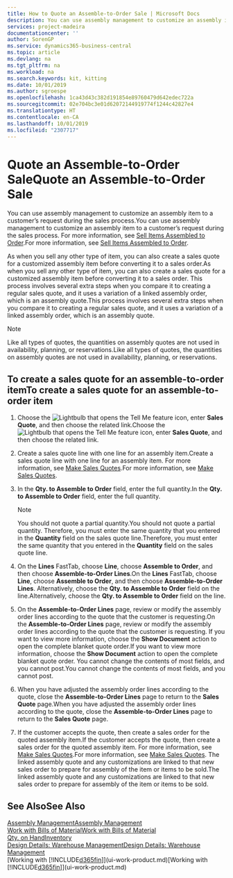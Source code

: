 ```yaml
---
title: How to Quote an Assemble-to-Order Sale | Microsoft Docs
description: You can use assembly management to customize an assembly item to a customer’s request during the sales process.
services: project-madeira
documentationcenter: ''
author: SorenGP
ms.service: dynamics365-business-central
ms.topic: article
ms.devlang: na
ms.tgt_pltfrm: na
ms.workload: na
ms.search.keywords: kit, kitting
ms.date: 10/01/2019
ms.author: sgroespe
ms.openlocfilehash: 1ca43d43c382d191854e89760479d642edec722a
ms.sourcegitcommit: 02e704bc3e01d62072144919774f1244c42827e4
ms.translationtype: HT
ms.contentlocale: en-CA
ms.lasthandoff: 10/01/2019
ms.locfileid: "2307717"
---
```

# <a name="quote-an-assemble-to-order-sale"></a><span data-ttu-id="33a48-103">Quote an Assemble-to-Order Sale</span><span class="sxs-lookup"><span data-stu-id="33a48-103">Quote an Assemble-to-Order Sale</span></span>
<span data-ttu-id="33a48-104">You can use assembly management to customize an assembly item to a customer’s request during the sales process.</span><span class="sxs-lookup"><span data-stu-id="33a48-104">You can use assembly management to customize an assembly item to a customer’s request during the sales process.</span></span> <span data-ttu-id="33a48-105">For more information, see [Sell Items Assembled to Order](assembly-how-to-sell-items-assembled-to-order.md).</span><span class="sxs-lookup"><span data-stu-id="33a48-105">For more information, see [Sell Items Assembled to Order](assembly-how-to-sell-items-assembled-to-order.md).</span></span>  

<span data-ttu-id="33a48-106">As when you sell any other type of item, you can also create a sales quote for a customized assembly item before converting it to a sales order.</span><span class="sxs-lookup"><span data-stu-id="33a48-106">As when you sell any other type of item, you can also create a sales quote for a customized assembly item before converting it to a sales order.</span></span> <span data-ttu-id="33a48-107">This process involves several extra steps when you compare it to creating a regular sales quote, and it uses a variation of a linked assembly order, which is an assembly quote.</span><span class="sxs-lookup"><span data-stu-id="33a48-107">This process involves several extra steps when you compare it to creating a regular sales quote, and it uses a variation of a linked assembly order, which is an assembly quote.</span></span>

> [!NOTE]  
>  <span data-ttu-id="33a48-108">Like all types of quotes, the quantities on assembly quotes are not used in availability, planning, or reservations.</span><span class="sxs-lookup"><span data-stu-id="33a48-108">Like all types of quotes, the quantities on assembly quotes are not used in availability, planning, or reservations.</span></span>  

## <a name="to-create-a-sales-quote-for-an-assemble-to-order-item"></a><span data-ttu-id="33a48-109">To create a sales quote for an assemble-to-order item</span><span class="sxs-lookup"><span data-stu-id="33a48-109">To create a sales quote for an assemble-to-order item</span></span>  
1.  <span data-ttu-id="33a48-110">Choose the ![Lightbulb that opens the Tell Me feature](media/ui-search/search_small.png "Tell me what you want to do") icon, enter **Sales Quote**, and then choose the related link.</span><span class="sxs-lookup"><span data-stu-id="33a48-110">Choose the ![Lightbulb that opens the Tell Me feature](media/ui-search/search_small.png "Tell me what you want to do") icon, enter **Sales Quote**, and then choose the related link.</span></span>  
2.  <span data-ttu-id="33a48-111">Create a sales quote line with one line for an assembly item.</span><span class="sxs-lookup"><span data-stu-id="33a48-111">Create a sales quote line with one line for an assembly item.</span></span> <span data-ttu-id="33a48-112">For more information, see [Make Sales Quotes](sales-how-make-offers.md).</span><span class="sxs-lookup"><span data-stu-id="33a48-112">For more information, see [Make Sales Quotes](sales-how-make-offers.md).</span></span>  
3.  <span data-ttu-id="33a48-113">In the **Qty. to Assemble to Order** field, enter the full quantity.</span><span class="sxs-lookup"><span data-stu-id="33a48-113">In the **Qty. to Assemble to Order** field, enter the full quantity.</span></span>

    > [!NOTE]  
    >  <span data-ttu-id="33a48-114">You should not quote a partial quantity.</span><span class="sxs-lookup"><span data-stu-id="33a48-114">You should not quote a partial quantity.</span></span> <span data-ttu-id="33a48-115">Therefore, you must enter the same quantity that you entered in the **Quantity** field on the sales quote line.</span><span class="sxs-lookup"><span data-stu-id="33a48-115">Therefore, you must enter the same quantity that you entered in the **Quantity** field on the sales quote line.</span></span>  

4.  <span data-ttu-id="33a48-116">On the **Lines** FastTab, choose **Line**, choose **Assemble to Order**, and then choose **Assemble-to-Order Lines**.</span><span class="sxs-lookup"><span data-stu-id="33a48-116">On the **Lines** FastTab, choose **Line**, choose **Assemble to Order**, and then choose **Assemble-to-Order Lines**.</span></span> <span data-ttu-id="33a48-117">Alternatively, choose the **Qty. to Assemble to Order** field on the line.</span><span class="sxs-lookup"><span data-stu-id="33a48-117">Alternatively, choose the **Qty. to Assemble to Order** field on the line.</span></span>  
5.  <span data-ttu-id="33a48-118">On the **Assemble-to-Order Lines** page, review or modify the assembly order lines according to the quote that the customer is requesting.</span><span class="sxs-lookup"><span data-stu-id="33a48-118">On the **Assemble-to-Order Lines** page, review or modify the assembly order lines according to the quote that the customer is requesting.</span></span> <span data-ttu-id="33a48-119">If you want to view more information, choose the **Show Document** action to open the complete blanket quote order.</span><span class="sxs-lookup"><span data-stu-id="33a48-119">If you want to view more information, choose the **Show Document** action to open the complete blanket quote order.</span></span> <span data-ttu-id="33a48-120">You cannot change the contents of most fields, and you cannot post.</span><span class="sxs-lookup"><span data-stu-id="33a48-120">You cannot change the contents of most fields, and you cannot post.</span></span>  
6.  <span data-ttu-id="33a48-121">When you have adjusted the assembly order lines according to the quote, close the **Assemble-to-Order Lines** page to return to the **Sales Quote** page.</span><span class="sxs-lookup"><span data-stu-id="33a48-121">When you have adjusted the assembly order lines according to the quote, close the **Assemble-to-Order Lines** page to return to the **Sales Quote** page.</span></span>  
7.  <span data-ttu-id="33a48-122">If the customer accepts the quote, then create a sales order for the quoted assembly item.</span><span class="sxs-lookup"><span data-stu-id="33a48-122">If the customer accepts the quote, then create a sales order for the quoted assembly item.</span></span> <span data-ttu-id="33a48-123">For more information, see [Make Sales Quotes](sales-how-make-offers.md).</span><span class="sxs-lookup"><span data-stu-id="33a48-123">For more information, see [Make Sales Quotes](sales-how-make-offers.md).</span></span> <span data-ttu-id="33a48-124">The linked assembly quote and any customizations are linked to that new sales order to prepare for assembly of the item or items to be sold.</span><span class="sxs-lookup"><span data-stu-id="33a48-124">The linked assembly quote and any customizations are linked to that new sales order to prepare for assembly of the item or items to be sold.</span></span>  

## <a name="see-also"></a><span data-ttu-id="33a48-125">See Also</span><span class="sxs-lookup"><span data-stu-id="33a48-125">See Also</span></span>  
[<span data-ttu-id="33a48-126">Assembly Management</span><span class="sxs-lookup"><span data-stu-id="33a48-126">Assembly Management</span></span>](assembly-assemble-items.md)  
[<span data-ttu-id="33a48-127">Work with Bills of Material</span><span class="sxs-lookup"><span data-stu-id="33a48-127">Work with Bills of Material</span></span>](inventory-how-work-BOMs.md)  
[<span data-ttu-id="33a48-128">Qty. on Hand</span><span class="sxs-lookup"><span data-stu-id="33a48-128">Inventory</span></span>](inventory-manage-inventory.md)  
[<span data-ttu-id="33a48-129">Design Details: Warehouse Management</span><span class="sxs-lookup"><span data-stu-id="33a48-129">Design Details: Warehouse Management</span></span>](design-details-warehouse-management.md)  
<span data-ttu-id="33a48-130">[Working with [!INCLUDE[d365fin](includes/d365fin_md.md)]](ui-work-product.md)</span><span class="sxs-lookup"><span data-stu-id="33a48-130">[Working with [!INCLUDE[d365fin](includes/d365fin_md.md)]](ui-work-product.md)</span></span>
